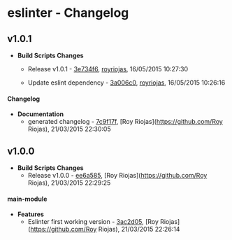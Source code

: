 
# eslinter - Changelog
## v1.0.1
- **Build Scripts Changes**
  - Release v1.0.1 - [3e734f6]( https://github.com/royriojas/eslinter/commit/3e734f6 ), [royriojas](https://github.com/royriojas), 16/05/2015 10:27:30
    
  - Update eslint dependency - [3a006c0]( https://github.com/royriojas/eslinter/commit/3a006c0 ), [royriojas](https://github.com/royriojas), 16/05/2015 10:26:16
    
#### Changelog
- **Documentation**
  - generated changelog - [7c9f17f]( https://github.com/royriojas/eslinter/commit/7c9f17f ), [Roy Riojas](https://github.com/Roy Riojas), 21/03/2015 22:30:05
    
## v1.0.0
- **Build Scripts Changes**
  - Release v1.0.0 - [ee6a585]( https://github.com/royriojas/eslinter/commit/ee6a585 ), [Roy Riojas](https://github.com/Roy Riojas), 21/03/2015 22:29:25
    
#### main-module
- **Features**
  - Eslinter first working version - [3ac2d05]( https://github.com/royriojas/eslinter/commit/3ac2d05 ), [Roy Riojas](https://github.com/Roy Riojas), 21/03/2015 22:26:14
    
